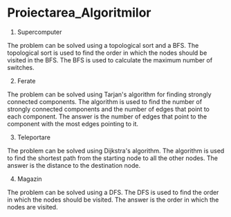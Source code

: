 # Proiectarea_Algoritmilor

1. Supercomputer

The problem can be solved using a topological sort and a BFS. 
The topological sort is used to find the order in which the nodes 
should be visited in the BFS. The BFS is used to calculate the 
maximum number of switches.

2. Ferate

The problem can be solved using Tarjan's algorithm for finding
strongly connected components. The algorithm is used to find the
number of strongly connected components and the number of edges
that point to each component. The answer is the number of edges
that point to the component with the most edges pointing to it.

3. Teleportare

The problem can be solved using Dijkstra's algorithm. The algorithm
is used to find the shortest path from the starting node to all the
other nodes. The answer is the distance to the destination node.

4. Magazin

The problem can be solved using a DFS. The DFS is used to find the
order in which the nodes should be visited. The answer is the order
in which the nodes are visited.
